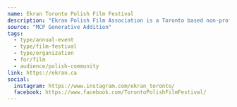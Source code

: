 ```yaml
---
name: Ekran Toronto Polish Film Festival
description: "Ekran Polish Film Association is a Toronto based non-profit organization, established in 2009 by a group of individuals who are passionate about showcasing new media arts and films. Ekran Polish Film Association organizes film focused events all year long, with both a Polish and multicultural focus, such as private and public screenings, workshops and most importantly, the annual Ekran Toronto Polish Film Festival."
source: "MCP Generative Addition"
tags:
  - type/annual-event
  - type/film-festival
  - type/organization
  - for/film
  - audience/polish-community
link: https://ekran.ca
social:
  instagram: https://www.instagram.com/ekran_toronto/
  facebook: https://www.facebook.com/TorontoPolishFilmFestival/
---
```

